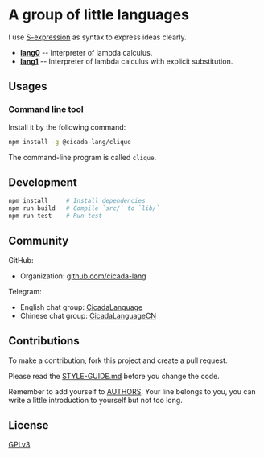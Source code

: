 # A group of little languages

I use [S-expression](https://github.com/cicada-lang/sexp) as syntax to express ideas clearly.

- [**lang0**](./docs/lang0/README.md) -- Interpreter of lambda calculus.
- [**lang1**](./docs/lang1/README.md) -- Interpreter of lambda calculus with explicit substitution.

## Usages

### Command line tool

Install it by the following command:

```sh
npm install -g @cicada-lang/clique
```

The command-line program is called `clique`.

## Development

```sh
npm install     # Install dependencies
npm run build   # Compile `src/` to `lib/`
npm run test    # Run test
```

## Community

GitHub:

- Organization: [github.com/cicada-lang](https://github.com/cicada-lang)

Telegram:

- English chat group: [CicadaLanguage](https://t.me/CicadaLanguage)
- Chinese chat group: [CicadaLanguageCN](https://t.me/CicadaLanguageCN)

## Contributions

To make a contribution, fork this project and create a pull request.

Please read the [STYLE-GUIDE.md](STYLE-GUIDE.md) before you change the code.

Remember to add yourself to [AUTHORS](AUTHORS).
Your line belongs to you, you can write a little
introduction to yourself but not too long.

## License

[GPLv3](LICENSE)
